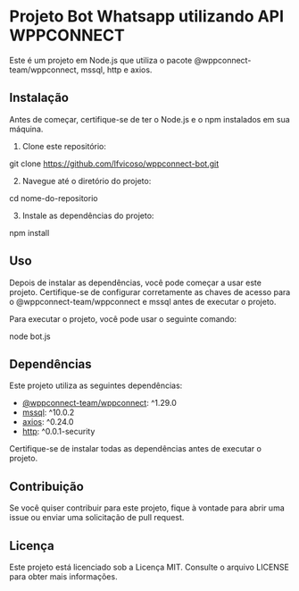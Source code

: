 # Projeto Bot Whatsapp utilizando API WPPCONNECT

Este é um projeto em Node.js que utiliza o pacote @wppconnect-team/wppconnect, mssql, http e axios.

## Instalação

Antes de começar, certifique-se de ter o Node.js e o npm instalados em sua máquina.

1. Clone este repositório:

git clone https://github.com/lfvicoso/wppconnect-bot.git


2. Navegue até o diretório do projeto:

cd nome-do-repositorio


3. Instale as dependências do projeto:

npm install


## Uso

Depois de instalar as dependências, você pode começar a usar este projeto. Certifique-se de configurar corretamente as chaves de acesso para o @wppconnect-team/wppconnect e mssql antes de executar o projeto.

Para executar o projeto, você pode usar o seguinte comando:

node bot.js


## Dependências

Este projeto utiliza as seguintes dependências:

- [@wppconnect-team/wppconnect](https://www.npmjs.com/package/@wppconnect-team/wppconnect): ^1.29.0
- [mssql](https://www.npmjs.com/package/mssql): ^10.0.2
- [axios](https://www.npmjs.com/package/axios): ^0.24.0
- [http](https://www.npmjs.com/package/http): ^0.0.1-security

Certifique-se de instalar todas as dependências antes de executar o projeto.

## Contribuição

Se você quiser contribuir para este projeto, fique à vontade para abrir uma issue ou enviar uma solicitação de pull request.

## Licença

Este projeto está licenciado sob a Licença MIT. Consulte o arquivo LICENSE para obter mais informações.
